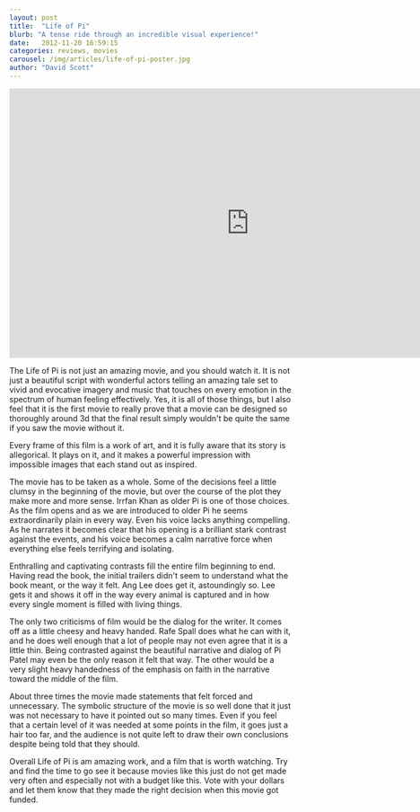```yaml
---
layout: post
title:  "Life of Pi"
blurb: "A tense ride through an incredible visual experience!"
date:   2012-11-20 16:59:15
categories: reviews, movies
carousel: /img/articles/life-of-pi-poster.jpg
author: "David Scott"
---
```


<div class="videoWrapper">
	<iframe width="853" height="480" src="https://www.youtube.com/embed/mX2HBsHbNZM" frameborder="0" allowfullscreen></iframe>
</div>

The Life of Pi is not just an amazing movie, and you should watch it. It is not just a beautiful script with wonderful actors telling an amazing tale set to vivid and evocative imagery and music that touches on every emotion in the spectrum of human feeling effectively. Yes, it is all of those things, but I also feel that it is the first movie to really prove that a movie can be designed so thoroughly around 3d that the final result simply wouldn't be quite the same if you saw the movie without it.

Every frame of this film is a work of art, and it is fully aware that its story is allegorical. It plays on it, and it makes a powerful impression with impossible images that each stand out as inspired. 

The movie has to be taken as a whole. Some of the decisions feel a little clumsy in the beginning of the movie, but over the course of the plot they make more and more sense. Irrfan Khan as older Pi is one of those choices. As the film opens and as we are introduced to older Pi he seems extraordinarily plain in every way. Even his voice lacks anything compelling. As he narrates it becomes clear that his opening is a brilliant stark contrast against the events, and his voice becomes a calm narrative force when everything else feels terrifying and isolating.

Enthralling and captivating contrasts fill the entire film beginning to end. Having read the book, the initial trailers didn't seem to understand what the book meant, or the way it felt. Ang Lee does get it, astoundingly so. Lee gets it and shows it off in the way every animal is captured and in how every single moment is filled with living things. 

The only two criticisms of film would be the dialog for the writer. It comes off as a little cheesy and heavy handed. Rafe Spall does what he can with it, and he does well enough that a lot of people may not even agree that it is a little thin. Being contrasted against the beautiful narrative and dialog of Pi Patel may even be the only reason it felt that way. The other would be a very slight heavy handedness of the emphasis on faith in the narrative toward the middle of the film.

About three times the movie made statements that felt forced and unnecessary. The symbolic structure of the movie is so well done that it just was not necessary to have it pointed out so many times. Even if you feel that a certain level of it was needed at some points in the film, it goes just a hair too far, and the audience is not quite left to draw their own conclusions despite being told that they should.

Overall Life of Pi is am amazing work, and a film that is worth watching. Try and find the time to go see it because movies like this just do not get made very often and especially not with a budget like this. Vote with your dollars and let them know that they made the right decision when this movie got funded.
